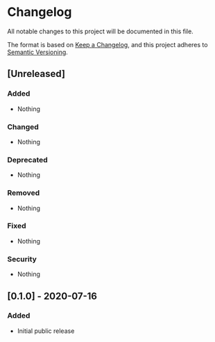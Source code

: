 # Changelog
All notable changes to this project will be documented in this file.

The format is based on [Keep a Changelog](https://keepachangelog.com/en/1.0.0/),
and this project adheres to [Semantic Versioning](https://semver.org/spec/v2.0.0.html).

## [Unreleased]
### Added
- Nothing

### Changed
- Nothing

### Deprecated
- Nothing

### Removed
- Nothing

### Fixed
- Nothing

### Security
- Nothing

## [0.1.0] - 2020-07-16
### Added
- Initial public release

